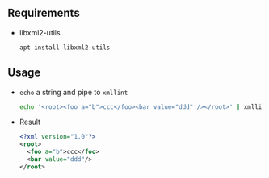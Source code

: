 ## Requirements

- libxml2-utils    

  ``` sh
  apt install libxml2-utils
  ```

## Usage

- `echo` a string and pipe to `xmllint`    

  ``` sh
  echo '<root><foo a="b">ccc</foo><bar value="ddd" /></root>' | xmllint --format -
  ```

- Result    

  ```xml
  <?xml version="1.0"?>
  <root>
    <foo a="b">ccc</foo>
    <bar value="ddd"/>
  </root>
  ```
